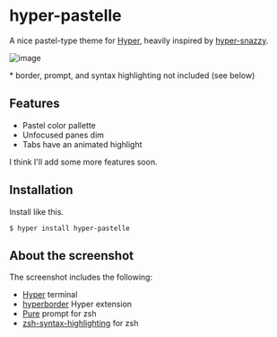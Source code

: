 # hyper-pastelle
A nice pastel-type theme for [Hyper](https://hyper.is), heavily inspired by [hyper-snazzy](https://github.com/sindresorhus/hyper-snazzy).
 
![image](https://github.com/dilanx/hyper-pastelle/blob/main/image.png)

\* border, prompt, and syntax highlighting not included (see below)

## Features
* Pastel color pallette
* Unfocused panes dim
* Tabs have an animated highlight

I think I'll add some more features soon.

## Installation
Install like this.

`$ hyper install hyper-pastelle`

## About the screenshot
The screenshot includes the following:
* [Hyper](https://hyper.is) terminal
* [hyperborder](https://github.com/webmatze/hyperborder) Hyper extension
* [Pure](https://github.com/sindresorhus/pure) prompt for zsh
* [zsh-syntax-highlighting](https://github.com/zsh-users/zsh-syntax-highlighting) for zsh

